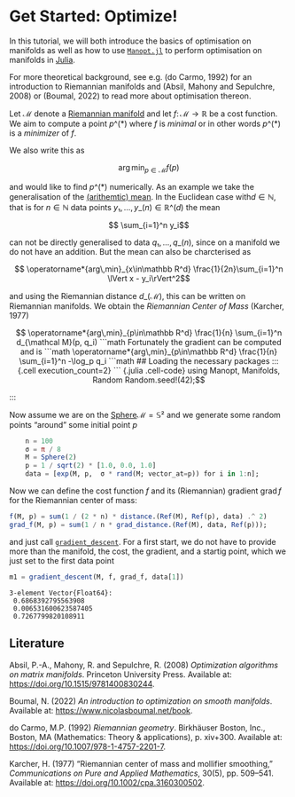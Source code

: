 Get Started: Optimize!
================

In this tutorial, we will both introduce the basics of optimisation on manifolds as well as
how to use [`Manopt.jl`](https://manoptjl.org) to perform optimisation on manifolds in [Julia](https://julialang.org).

For more theoretical background, see e.g. (do Carmo, 1992) for an introduction to Riemannian manifolds
and (Absil, Mahony and Sepulchre, 2008) or (Boumal, 2022) to read more about optimisation thereon.

Let ℳ denote a [Riemannian manifold](https://juliamanifolds.github.io/Manifolds.jl/stable/interface.html#ManifoldsBase.Manifold)
and let *f*: ℳ → *ℝ* be a cost function.
We aim to compute a point *p*^(\*) where *f* is *minimal* or in other words *p*^(\*) is a *minimizer* of *f*.

We also write this as

``` math
    \operatorname*{arg\,min}_{p ∈ \mathcal M} f(p)
```

and would like to find *p*^(\*) numerically.
As an example we take the generalisation of the [(arithemtic) mean](https://en.wikipedia.org/wiki/Arithmetic_mean).
In the Euclidean case with*d* ∈ ℕ, that is for *n* ∈ ℕ data points *y*₁, …, *y*_(*n*) ∈ ℝ^(*d*) the mean

``` math
  \sum_{i=1}^n y_i
```

can not be directly generalised to data *q*₁, …, *q*_(*n*), since on a manifold we do not have an addition.
But the mean can also be charcterised as

``` math
  \operatorname*{arg\,min}_{x\in\mathbb R^d} \frac{1}{2n}\sum_{i=1}^n \lVert x - y_i\rVert^2
```

and using the Riemannian distance *d*_(ℳ), this can be written on Riemannian manifolds. We obtain the *Riemannian Center of Mass* (Karcher, 1977)

``` math
  \operatorname*{arg\,min}_{p\in\mathbb R^d}
  \frac{1}{n} \sum_{i=1}^n d_{\mathcal M}(p, q_i)
```math

Fortunately the gradient can be computed and is

```math
  \operatorname*{arg\,min}_{p\in\mathbb R^d} \frac{1}{n} \sum_{i=1}^n -\log_p q_i
```math

## Loading the necessary packages



::: {.cell execution_count=2}
``` {.julia .cell-code}
using Manopt, Manifolds, Random
Random.seed!(42);
```

:::

Now assume we are on the [Sphere](https://juliamanifolds.github.io/Manifolds.jl/latest/manifolds/sphere.html)ℳ = 𝕊² and we generate some random points “around” some initial point *p*

``` julia
    n = 100
    σ = π / 8
    M = Sphere(2)
    p = 1 / sqrt(2) * [1.0, 0.0, 1.0]
    data = [exp(M, p,  σ * rand(M; vector_at=p)) for i in 1:n];
```

Now we can define the cost function *f* and its (Riemannian) gradient grad *f*
for the Riemannian center of mass:

``` julia
f(M, p) = sum(1 / (2 * n) * distance.(Ref(M), Ref(p), data) .^ 2)
grad_f(M, p) = sum(1 / n * grad_distance.(Ref(M), data, Ref(p)));
```

and just call [`gradient_descent`]().
For a first start, we do not have to provide more than the manifold, the cost, the gradient,
and a startig point, which we just set to the first data point

``` julia
m1 = gradient_descent(M, f, grad_f, data[1])
```

    3-element Vector{Float64}:
     0.6868392795563908
     0.006531600623587405
     0.7267799820108911

## Literature

Absil, P.-A., Mahony, R. and Sepulchre, R. (2008) *Optimization algorithms on matrix manifolds*. Princeton University Press. Available at: <https://doi.org/10.1515/9781400830244>.

Boumal, N. (2022) *An introduction to optimization on smooth manifolds*. Available at: <https://www.nicolasboumal.net/book>.

do Carmo, M.P. (1992) *Riemannian geometry*. Birkhäuser Boston, Inc., Boston, MA (Mathematics: Theory & applications), p. xiv+300. Available at: <https://doi.org/10.1007/978-1-4757-2201-7>.

Karcher, H. (1977) “Riemannian center of mass and mollifier smoothing,” *Communications on Pure and Applied Mathematics*, 30(5), pp. 509–541. Available at: <https://doi.org/10.1002/cpa.3160300502>.
